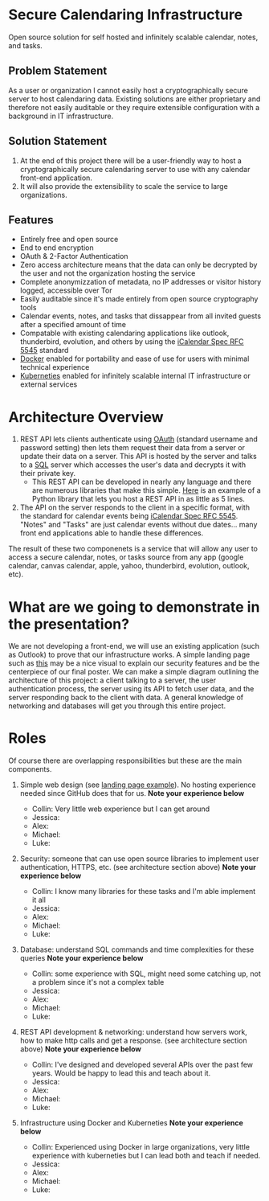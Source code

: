 # Secure Calendaring Infrastructure
Open source solution for self hosted and infinitely scalable calendar, notes, and tasks.

## Problem Statement
As a user or organization I cannot easily host a cryptographically secure server to host calendaring data. Existing solutions
are either proprietary and therefore not easily auditable or they require extensible configuration with a background in IT infrastructure.

## Solution Statement
1. At the end of this project there will be a user-friendly way to host a cryptographically secure calendaring server to use with any calendar front-end application. 
2. It will also provide the extensibility to scale the service to large organizations.

## Features
 * Entirely free and open source
 * End to end encryption
 * OAuth & 2-Factor Authentication
 * Zero access architecture means that the data can only be decrypted by the user and not the organization hosting the service
 * Complete anonymizzation of metadata, no IP addresses or visitor history logged, accessible over Tor
 * Easily auditable since it's made entirely from open source cryptography tools
 * Calendar events, notes, and tasks that dissappear from all invited guests after a specified amount of time
 * Compatable with existing calendaring applications like outlook, thunderbird, evolution, and others by using the [iCalendar Spec RFC 5545](https://en.wikipedia.org/wiki/ICalendar) standard
 * [Docker](https://www.docker.com/what-docker) enabled for portability and ease of use for users with minimal technical experience
 * [Kuberneties](https://kubernetes.io/docs/concepts/overview/what-is-kubernetes/) enabled for infinitely scalable internal IT infrastructure or external services

# Architecture Overview
1. REST API lets clients authenticate using [OAuth](https://oauth.net/2/) (standard username and password setting) then lets them request their data from a server or update their data on a server. This API is hosted by the server and talks to a [SQL](https://en.wikipedia.org/wiki/SQL) server which accesses the user's data and decrypts it with their private key.
    * This REST API can be developed in nearly any language and there are numerous libraries that make this simple. [Here](http://cherrypy.org/) is an example of a Python library that lets you host a REST API in as little as 5 lines.
2. The API on the server responds to the client in a specific format, with the standard for calendar events being [iCalendar Spec RFC 5545](https://en.wikipedia.org/wiki/ICalendar). "Notes" and "Tasks" are just calendar events without due dates... many front end applications able to handle these differences.

The result of these two componenets is a service that will allow any user to access a secure calendar, notes, or tasks source from any app (google calendar, canvas calendar, apple, yahoo, thunderbird, evolution, outlook, etc). 

# What are we going to demonstrate in the presentation?
We are not developing a front-end, we will use an existing application (such as Outlook) to prove that our infrastructure works. A simple landing page such as [this](https://protonmail.com/) may be a nice visual to explain our security features and be the centerpiece of our final poster. We can make a simple diagram outlining the architecture of this project: a client talking to a server, the user authentication process, the server using its API to fetch user data, and the server responding back to the client with data. A general knowledge of networking and databases will get you through this entire project.

# Roles 
Of course there are overlapping responsibilities but these are the main components.
1. Simple web design (see [landing page example](https://protonmail.com/)). No hosting experience needed since GitHub does that for us.
   **Note your experience below**
    * Collin: Very little web experience but I can get around
    * Jessica:
    * Alex:
    * Michael:
    * Luke:
    
2. Security: someone that can use open source libraries to implement user authentication, HTTPS, etc. (see architecture section above)
 **Note your experience below**
    * Collin: I know many libraries for these tasks and I'm able implement it all
    * Jessica:
    * Alex:
    * Michael:
    * Luke:
    
3. Database: understand SQL commands and time complexities for these queries 
**Note your experience below**
    * Collin: some experience with SQL, might need some catching up, not a problem since it's not a complex table
    * Jessica:
    * Alex:
    * Michael:
    * Luke:
    
4. REST API development & networking: understand how servers work, how to make http calls and get a response. (see architecture section above)
**Note your experience below**
    * Collin: I've designed and developed several APIs over the past few years. Would be happy to lead this and teach about it.
    * Jessica:
    * Alex:
    * Michael:
    * Luke:
    
 5. Infrastructure using Docker and Kuberneties
 **Note your experience below**
    * Collin: Experienced using Docker in large organizations, very little experience with kuberneties but I can lead both and teach if needed.
    * Jessica:
    * Alex:
    * Michael:
    * Luke:
    
